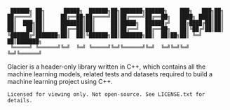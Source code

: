 ```
 ██████╗ ██╗      █████╗  ██████╗██╗███████╗██████╗    ███╗   ███╗██╗     
██╔════╝ ██║     ██╔══██╗██╔════╝██║██╔════╝██╔══██╗   ████╗ ████║██║     
██║  ███╗██║     ███████║██║     ██║█████╗  ██████╔╝   ██╔████╔██║██║     
██║   ██║██║     ██╔══██║██║     ██║██╔══╝  ██╔══██╗   ██║╚██╔╝██║██║     
╚██████╔╝███████╗██║  ██║╚██████╗██║███████╗██║  ██║██╗██║ ╚═╝ ██║███████╗
 ╚═════╝ ╚══════╝╚═╝  ╚═╝ ╚═════╝╚═╝╚══════╝╚═╝  ╚═╝╚═╝╚═╝     ╚═╝╚══════╝
```
Glacier is a header-only library written in C++, which contains all the machine learning models, related tests and datasets required to build a machine learning project using C++.

```Licensed for viewing only. Not open-source. See LICENSE.txt for details.```

